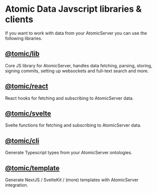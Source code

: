 # Atomic Data Javscript libraries & clients

If you want to work with data from your AtomicServer you can use the following libraries.

## [@tomic/lib](js.md)

Core JS library for AtomicServer, handles data fetching, parsing, storing, signing commits, setting up websockets and full-text search and more.

## [@tomic/react](usecases/react.md)

React hooks for fetching and subscribing to AtomicServer data.

## [@tomic/svelte](svelte.md)

Svelte functions for fetching and subscribing to AtomicServer data.

## [@tomic/cli](js-cli.md)

Generate Typescript types from your AtomicServer ontologies.

## [@tomic/template](atomic-template)

Generate NextJS / SvelteKit / (more) templates with AtomicServer integration.
